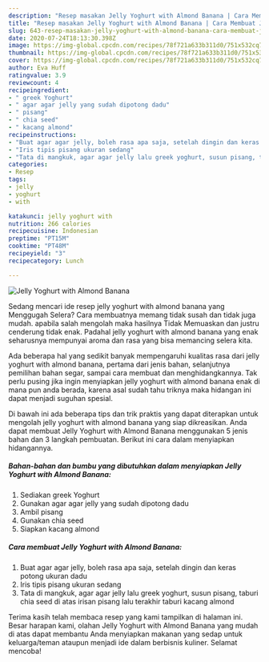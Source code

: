 ```yaml
---
description: "Resep masakan Jelly Yoghurt with Almond Banana | Cara Membuat Jelly Yoghurt with Almond Banana Yang Lezat"
title: "Resep masakan Jelly Yoghurt with Almond Banana | Cara Membuat Jelly Yoghurt with Almond Banana Yang Lezat"
slug: 643-resep-masakan-jelly-yoghurt-with-almond-banana-cara-membuat-jelly-yoghurt-with-almond-banana-yang-lezat
date: 2020-07-24T18:13:30.398Z
image: https://img-global.cpcdn.com/recipes/78f721a633b311d0/751x532cq70/jelly-yoghurt-with-almond-banana-foto-resep-utama.jpg
thumbnail: https://img-global.cpcdn.com/recipes/78f721a633b311d0/751x532cq70/jelly-yoghurt-with-almond-banana-foto-resep-utama.jpg
cover: https://img-global.cpcdn.com/recipes/78f721a633b311d0/751x532cq70/jelly-yoghurt-with-almond-banana-foto-resep-utama.jpg
author: Eva Huff
ratingvalue: 3.9
reviewcount: 4
recipeingredient:
- " greek Yoghurt"
- " agar agar jelly yang sudah dipotong dadu"
- " pisang"
- " chia seed"
- " kacang almond"
recipeinstructions:
- "Buat agar agar jelly, boleh rasa apa saja, setelah dingin dan keras potong ukuran dadu"
- "Iris tipis pisang ukuran sedang"
- "Tata di mangkuk, agar agar jelly lalu greek yoghurt, susun pisang, taburi chia seed di atas irisan pisang lalu terakhir taburi kacang almond"
categories:
- Resep
tags:
- jelly
- yoghurt
- with

katakunci: jelly yoghurt with 
nutrition: 266 calories
recipecuisine: Indonesian
preptime: "PT15M"
cooktime: "PT48M"
recipeyield: "3"
recipecategory: Lunch

---
```



![Jelly Yoghurt with Almond Banana](https://img-global.cpcdn.com/recipes/78f721a633b311d0/751x532cq70/jelly-yoghurt-with-almond-banana-foto-resep-utama.jpg)

Sedang mencari ide resep jelly yoghurt with almond banana yang Menggugah Selera? Cara membuatnya memang tidak susah dan tidak juga mudah. apabila salah mengolah maka hasilnya Tidak Memuaskan dan justru cenderung tidak enak. Padahal jelly yoghurt with almond banana yang enak seharusnya mempunyai aroma dan rasa yang bisa memancing selera kita.

Ada beberapa hal yang sedikit banyak mempengaruhi kualitas rasa dari jelly yoghurt with almond banana, pertama dari jenis bahan, selanjutnya pemilihan bahan segar, sampai cara membuat dan menghidangkannya. Tak perlu pusing jika ingin menyiapkan jelly yoghurt with almond banana enak di mana pun anda berada, karena asal sudah tahu triknya maka hidangan ini dapat menjadi suguhan spesial.




Di bawah ini ada beberapa tips dan trik praktis yang dapat diterapkan untuk mengolah jelly yoghurt with almond banana yang siap dikreasikan. Anda dapat membuat Jelly Yoghurt with Almond Banana menggunakan 5 jenis bahan dan 3 langkah pembuatan. Berikut ini cara dalam menyiapkan hidangannya.

<!--inarticleads1-->

##### Bahan-bahan dan bumbu yang dibutuhkan dalam menyiapkan Jelly Yoghurt with Almond Banana:

1. Sediakan  greek Yoghurt
1. Gunakan  agar agar jelly yang sudah dipotong dadu
1. Ambil  pisang
1. Gunakan  chia seed
1. Siapkan  kacang almond




<!--inarticleads2-->

##### Cara membuat Jelly Yoghurt with Almond Banana:

1. Buat agar agar jelly, boleh rasa apa saja, setelah dingin dan keras potong ukuran dadu
1. Iris tipis pisang ukuran sedang
1. Tata di mangkuk, agar agar jelly lalu greek yoghurt, susun pisang, taburi chia seed di atas irisan pisang lalu terakhir taburi kacang almond




Terima kasih telah membaca resep yang kami tampilkan di halaman ini. Besar harapan kami, olahan Jelly Yoghurt with Almond Banana yang mudah di atas dapat membantu Anda menyiapkan makanan yang sedap untuk keluarga/teman ataupun menjadi ide dalam berbisnis kuliner. Selamat mencoba!
